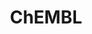 ---
layout: default
bigquery: https://console.cloud.google.com/bigquery?p=patents-public-data&d=ebi_chembl&page=dataset
citation: '"The ChEMBL database in 2017." Anna Gaulton, Anne Hersey, Michał Nowotka,
  A Patrícia Bento, Jon Chambers, David Mendez, Prudence Mutowo, Francis Atkinson,
  Louisa J Bellis, Elena Cibrián-Uhalte, Mark Davies, Nathan Dedman, Anneli Karlsson,
  María Paula Magariños, John P Overington, George Papadatos, Ines Smit, Andrew R
  Leach Nucleic acids Research (2017) 45 (Database Issue), D945-D954'
contributors: European Bioinformatics Institute
cost: None
description: ChEMBL Data is a manually curated database of small molecules used in
  drug discovery, including information about existing patented drugs.
documentation: 'schema: https://www.ebi.ac.uk/chembl/db_schema


  '
last_edit: 04/07/2022, 04:56:47
location: https://console.cloud.google.com/marketplace/product/google_patents_public_datasets/chembl
maintained_by: EMBL-EBI, an outstation of European Molecular Biology Laboratory
related_publications: '

  ChEMBL: towards direct deposition of bioassay data.


  Mendez D, Gaulton A, Bento AP, Chambers J, De Veij M, Félix E, Magariños MP, Mosquera
  JF, Mutowo P, Nowotka M, Gordillo-Marañón M, Hunter F, Junco L, Mugumbate G, Rodriguez-Lopez
  M, Atkinson F, Bosc N, Radoux CJ, Segura-Cabrera A, Hersey A, Leach AR.


  — Nucleic Acids Res. 2019; 47(D1):D930-D940. doi: 10.1093/nar/gky1075

  '
schema_fields:
- atc_code
- level1_description
- record_id
- major_class
- cx_most_bpka
- subgroup
- bao_id
- ddd_units
- natural_product
- hbd_lipinski
- value
- full_molformula
- relationship
- level3_description
- sequence
- withdrawn_flag
- protein_class_desc
- approval_date
- mesh_heading
- confidence_score
- predbind_id
- creation_date
- cell_description
- disease_efficacy
- drugind_id
- site_name
- domain_id
- variant_id
- src_assay_id
- component_id
- db_source
- applicant_full_name
- last_active
- potential_duplicate
- l7
- withdrawn_year
- related_tid
- log_id
- l3
- mc_target_accession
- result_flag
- tid
- cell_name
- level2
- polymer_flag
- cl_lincs_id
- src_compound_id
- full_mwt
- molecular_species
- rgid
- ddd_value
- level4
- selectivity_comment
- cell_ontology_id
- patent_id
- l4
- sitecomp_id
- mw_freebase
- structure_type
- assay_subcellular_fraction
- patent_no
- compsyn_id
- mol_frac_id
- mc_tax_id
- aromatic_rings
- standard_relation
- level3
- first_approval
- acd_most_apka
- heavy_atoms
- cell_source_organism
- alert_set_id
- isoform
- target_type
- formulation_id
- as_id
- type
- lle
- actsm_id
- orig_description
- indref_id
- short_name
- caloha_id
- research_stem
- upper_value
- active_ingredient
- ass_cls_map_id
- ddd_admr
- ref_id
- pathway_id
- homologue
- assay_type
- acd_most_bpka
- biocomp_id
- product_id
- usan_stem_id
- published_value
- standard_value
- irac_code
- standard_type
- direct_interaction
- mesh_id
- cell_source_tax_id
- relation
- route
- co_stem_id
- parent_molregno
- doi
- tbl
- updated_on
- previous_company
- cx_most_apka
- activity_id
- domain_description
- mw_monoisotopic
- topical
- chembl_id
- ddd_comment
- mutation
- efo_term
- tax_id
- mol_irac_id
- prediction_method
- molecular_mechanism
- parent_go_id
- standard_text_value
- aidx
- source_domain_id
- ro3_pass
- chebi_par_id
- black_box_warning
- mol_hrac_id
- alogp
- drug_record_id
- assay_class_id
- stat
- enzyme_tid
- target_desc
- job_id
- met_comment
- published_relation
- mol_atc_id
- version
- source
- relationship_desc
- priority
- l2
- protein_class_synonym
- helm_notation
- usan_stem_definition
- publication_number
- met_conversion
- mechanism_comment
- first_page
- abstract
- site_id
- bao_endpoint
- usan_year
- accession
- withdrawn_country
- journal
- ad_type
- src_id
- doc_id
- drug_product_flag
- inorganic_flag
- protein_class_id
- cidx
- who_extra
- assay_category
- comments
- component_type
- innovator_company
- substrate_record_id
- pubmed_id
- indication_class
- assay_cell_type
- tissue_id
- compd_id
- published_units
- standard_upper_value
- le
- go_id
- qed_weighted
- idx
- domain_type
- compound_key
- hbd
- uo_units
- standard_inchi
- mec_id
- level4_description
- therapeutic_flag
- entity_id
- target_mapping
- cell_id
- targrel_id
- name
- class_level
- rtb
- assay_desc
- level5
- assay_tax_id
- canonical_smiles
- sequence_md5sum
- warning_year
- units
- ap_id
- num_alerts
- clo_id
- curation_comment
- delist_flag
- bei
- acd_logd
- src_short_name
- component_synonym
- assay_id
- assay_organism
- irac_class_id
- withdrawn_class
- nda_type
- cx_logp
- mc_organism
- confidence
- enzyme_name
- assay_strain
- bao_format
- doc_type
- text_value
- mc_target_type
- hba
- normal_range_min
- level2_description
- first_in_class
- smarts
- l5
- relationship_type
- pref_name
- downgraded
- parameter_type
- usan_stem
- patent_expire_date
- max_phase
- efo_id
- usan_substem
- standard_inchi_key
- prod_pat_id
- annotation
- l1
- pathway_key
- parent_type
- country
- cell_source_tissue
- stem
- assay_source
- mechanism_of_action
- pchembl_value
- curated_by
- strength
- active_molregno
- volume
- entity_type
- synonyms
- met_id
- syn_type
- site_residues
- mc_target_name
- dosed_ingredient
- prodrug
- level1
- standard_units
- ref_url
- dosage_form
- frac_class_id
- stem_class
- max_phase_for_ind
- psa
- authors
- chirality
- action_type
- ingredient
- assay_test_type
- cpd_str_alert_id
- qudt_units
- targcomp_id
- oc_id
- who_name
- l6
- warning_country
- std_act_id
- cx_logd
- class_type
- company
- species_group_flag
- organism
- comp_class_id
- normal_range_max
- drug_substance_flag
- updated_by
- ddd_id
- title
- hrac_class_id
- warnref_id
- binding_site_comment
- acd_logp
- warning_description
- label
- metref_id
- uberon_id
- ref_type
- patent_use_code
- alert_name
- trade_name
- path
- availability_type
- definition
- compound_name
- submission_date
- cellosaurus_id
- data_validity_comment
- warning_id
- db_version
- bto_id
- assay_param_id
- mecref_id
- start_position
- warning_class
- num_lipinski_ro5_violations
- sei
- alert_id
- assay_tissue
- parent_id
- toid
- ridx
- parenteral
- standard_flag
- description
- comp_go_id
- parameter_value
- year
- published_type
- withdrawn_reason
- protclasssyn_id
- end_position
- l8
- last_page
- metabolite_record_id
- tid_fixed
- activity_count
- num_ro5_violations
- molfile
- src_description
- status
- issue
- smid
- warning_type
- molsyn_id
- frac_code
- set_name
- res_stem_id
- hrac_code
- molecule_type
- molregno
- domain_name
- oral
- aspect
- activity_comment
- hba_lipinski
shortname: chembl
tags:
- biotechnology
- health
- chemical
- bioinformatics
- medical
terms_of_use: CC BY-SA 3.0
title: ChEMBL
uuid: e232a192-965c-4ec9-904c-155b6dfe56c5
---